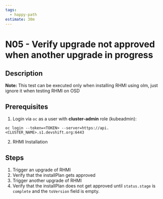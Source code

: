 ```yaml
---
tags:
  - happy-path
estimate: 30m
---
```


# N05 - Verify upgrade not approved when another upgrade in progress

## Description

**Note:** This test can be executed only when installing RHMI using olm, just ignore it when testing RHMI on OSD

## Prerequisites

1. Login via `oc` as a user with **cluster-admin** role (kubeadmin):

```
oc login --token=<TOKEN> --server=https://api.<CLUSTER_NAME>.s1.devshift.org:6443
```

2. RHMI Installation

## Steps

1. Trigger an upgrade of RHMI
2. Verify that the installPlan gets approved
3. Trigger another upgrade of RHMI
4. Verify that the installPlan does not get approved until `status.stage` is `complete` and the `toVersion` field is empty.
